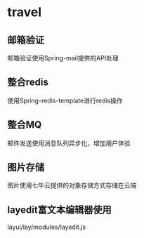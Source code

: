 # travel

## 邮箱验证
邮箱验证使用Spring-mail提供的API处理

## 整合redis
使用Spring-redis-template进行redis操作

## 整合MQ
邮件发送使用消息队列异步化，增加用户体验

## 图片存储
图片使用七牛云提供的对象存储方式存储在云端

## layedit富文本编辑器使用
layui/lay/modules/layedit.js





